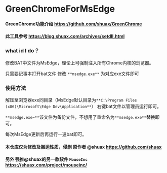# GreenChromeForMsEdge

#### GreenChrome功能介绍 https://github.com/shuax/GreenChrome

#### 此工具参考 https://blog.shuax.com/archives/setdll.html

### what id I do？

修改BAT中文件为MsEdge，理论上可强制注入所有Chrome内核的浏览器。

只需要记事本打开bat文件 修改 `**msedge.exe**` 为对应exe文件即可

### 使用方法

解压至浏览器exe同目录（MsEdge默认目录为`**C:\Program Files (x86)\Microsoft\Edge Dev\Application**`） 右键bat文件以管理员运行即可。

`**msedge.exe~**`该文件为备份文件，不想用了重命名为`**msedge.exe**`替换即可。

每次MsEdge更新后再运行一遍bat即可。

#### 本仓库仅为修改及搬运性质，侵删 原作者 @shuax https://github.com/shuax

#### 另外 强推@shuax的另一款软件 `MouseInc`  https://shuax.com/project/mouseinc/
